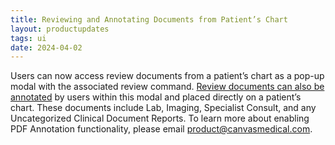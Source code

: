 ```yaml
---
title: Reviewing and Annotating Documents from Patient’s Chart
layout: productupdates
tags: ui
date: 2024-04-02
---
```

Users can now access review documents from a patient’s chart as a pop-up modal with the associated review command. [Review documents can also be annotated](https://canvas-medical.help.usepylon.com/articles/2451966298-pdf-annotations-user-guide) by users within this modal and placed directly on a patient’s chart. These documents include Lab, Imaging, Specialist Consult, and any Uncategorized Clinical Document Reports. To learn more about enabling PDF Annotation functionality, please email product@canvasmedical.com.
